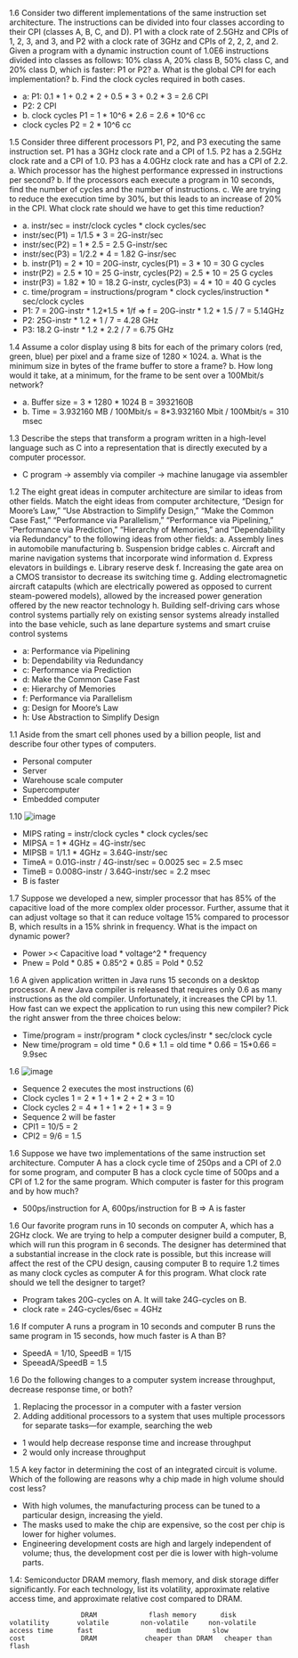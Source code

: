 




1.6 Consider two different implementations of the same instruction
set architecture. The instructions can be divided into four classes according to
their CPI (classes A, B, C, and D). P1 with a clock rate of 2.5GHz and CPIs of 1, 2,
3, and 3, and P2 with a clock rate of 3GHz and CPIs of 2, 2, 2, and 2.
Given a program with a dynamic instruction count of 1.0E6 instructions divided
into classes as follows: 10% class A, 20% class B, 50% class C, and 20% class D,
which is faster: P1 or P2?
a. What is the global CPI for each implementation?
b. Find the clock cycles required in both cases.
- a: P1: 0.1 * 1 + 0.2 * 2 + 0.5 * 3 + 0.2 * 3 = 2.6 CPI
- P2: 2 CPI
- b. clock cycles P1 = 1 * 10^6 * 2.6 = 2.6 * 10^6 cc
- clock cycles P2 = 2 * 10^6 cc




1.5 Consider three different processors P1, P2, and P3 executing
the same instruction set. P1 has a 3GHz clock rate and a CPI of 1.5. P2 has a
2.5GHz clock rate and a CPI of 1.0. P3 has a 4.0GHz clock rate and has a CPI
of 2.2.
a. Which processor has the highest performance expressed in instructions per second?
b. If the processors each execute a program in 10 seconds, find the number of
cycles and the number of instructions.
c. We are trying to reduce the execution time by 30%, but this leads to an increase
of 20% in the CPI. What clock rate should we have to get this time reduction?
- a. instr/sec = instr/clock cycles * clock cycles/sec
- instr/sec(P1) = 1/1.5 * 3 = 2G-instr/sec
- instr/sec(P2) = 1 * 2.5 = 2.5 G-instr/sec
- instr/sec(P3) = 1/2.2 * 4 = 1.82 G-insr/sec
- b. instr(P1) = 2 * 10 = 20G-instr, cycles(P1) = 3 * 10 = 30 G cycles
- instr(P2) = 2.5 * 10 = 25 G-instr, cycles(P2) = 2.5 * 10 = 25 G cycles
- instr(P3) = 1.82 * 10 = 18.2 G-instr, cycles(P3) = 4 * 10 = 40 G cycles
- c. time/program = instructions/program * clock cycles/instruction * sec/clock cycles
- P1: 7 = 20G-instr * 1.2*1.5 * 1/f => f = 20G-instr * 1.2 * 1.5 / 7 = 5.14GHz
- P2: 25G-instr * 1.2 * 1 / 7 = 4.28 GHz
- P3: 18.2 G-instr * 1.2 * 2.2 / 7 = 6.75 GHz




1.4 Assume a color display using 8 bits for each of the primary colors
(red, green, blue) per pixel and a frame size of 1280 × 1024.
a. What is the minimum size in bytes of the frame buffer to store a frame?
b. How long would it take, at a minimum, for the frame to be sent over a 100Mbit/s
network?
- a. Buffer size = 3 * 1280 * 1024 B = 3932160B
- b. Time = 3.932160 MB / 100Mbit/s = 8*3.932160 Mbit / 100Mbit/s = 310 msec




1.3 Describe the steps that transform a program written in a high-level
language such as C into a representation that is directly executed by a computer
processor.
- C program -> assembly via compiler -> machine lanugage via assembler




1.2 The eight great ideas in computer architecture are similar to ideas
from other fields. Match the eight ideas from computer architecture, “Design for
Moore’s Law,” “Use Abstraction to Simplify Design,” “Make the Common Case
Fast,” “Performance via Parallelism,” “Performance via Pipelining,” “Performance
via Prediction,” “Hierarchy of Memories,” and “Dependability via Redundancy” to
the following ideas from other fields:
a. Assembly lines in automobile manufacturing
b. Suspension bridge cables
c. Aircraft and marine navigation systems that incorporate wind information
d. Express elevators in buildings
e. Library reserve desk
f. Increasing the gate area on a CMOS transistor to decrease its switching time
g. Adding electromagnetic aircraft catapults (which are electrically powered
as opposed to current steam-powered models), allowed by the increased power
generation offered by the new reactor technology
h. Building self-driving cars whose control systems partially rely on existing sensor
systems already installed into the base vehicle, such as lane departure systems and
smart cruise control systems

- a: Performance via Pipelining
- b: Dependability via Redundancy
- c: Performance via Prediction
- d: Make the Common Case Fast
- e: Hierarchy of Memories
- f: Performance via Parallelism
- g: Design for Moore’s Law
- h: Use Abstraction to Simplify Design




1.1 Aside from the smart cell phones used by a billion people, list and
describe four other types of computers.
- Personal computer
- Server
- Warehouse scale computer
- Supercomputer
- Embedded computer




1.10 ![image](https://github.com/user-attachments/assets/15964a5a-5d3f-491c-9c5d-481f817d688c)
- MIPS rating = instr/clock cycles * clock cycles/sec
- MIPSA = 1 * 4GHz = 4G-instr/sec
- MIPSB = 1/1.1 * 4GHz = 3.64G-instr/sec
- TimeA = 0.01G-instr / 4G-instr/sec = 0.0025 sec = 2.5 msec
- TimeB = 0.008G-instr / 3.64G-instr/sec = 2.2 msec
- B is faster




1.7 Suppose we developed a new, simpler processor that has 85% of the capacitive
load of the more complex older processor. Further, assume that it can adjust
voltage so that it can reduce voltage 15% compared to processor B, which
results in a 15% shrink in frequency. What is the impact on dynamic power?
- Power >< Capacitive load * voltage^2 * frequency
- Pnew = Pold * 0.85 * 0.85^2 * 0.85 = Pold * 0.52




1.6 A given application written in Java runs 15 seconds on a desktop processor. A new
Java compiler is released that requires only 0.6 as many instructions as the old
compiler. Unfortunately, it increases the CPI by 1.1. How fast can we expect the
application to run using this new compiler? Pick the right answer from the three
choices below:
- Time/program = instr/program * clock cycles/instr * sec/clock cycle
- New time/program = old time * 0.6 * 1.1 = old time * 0.66 = 15*0.66 = 9.9sec



1.6
![image](https://github.com/user-attachments/assets/bfc3dcc6-e107-4f2b-9b6a-4ad5302738e5)
- Sequence 2 executes the most instructions (6)
- Clock cycles 1 = 2 * 1 + 1 * 2 + 2 * 3 = 10
- Clock cycles 2 = 4 * 1 + 1 * 2 + 1 * 3 = 9
- Sequence 2 will be faster
- CPI1 = 10/5 = 2
- CPI2 = 9/6 = 1.5



1.6 Suppose we have two implementations of the same instruction set architecture.
Computer A has a clock cycle time of 250ps and a CPI of 2.0 for some program,
and computer B has a clock cycle time of 500ps and a CPI of 1.2 for the same
program. Which computer is faster for this program and by how much?
- 500ps/instruction for A, 600ps/instruction for B => A is faster





1.6 Our favorite program runs in 10 seconds on computer A, which has a 2GHz
clock. We are trying to help a computer designer build a computer, B, which will
run this program in 6 seconds. The designer has determined that a substantial
increase in the clock rate is possible, but this increase will affect the rest of the
CPU design, causing computer B to require 1.2 times as many clock cycles as
computer A for this program. What clock rate should we tell the designer to
target?
- Program takes 20G-cycles on A. It will take 24G-cycles on B.
- clock rate = 24G-cycles/6sec = 4GHz




1.6 If computer A runs a program in 10 seconds and computer B runs the same
program in 15 seconds, how much faster is A than B?
- SpeedA = 1/10, SpeedB = 1/15
- SpeeadA/SpeedB = 1.5




1.6 Do the following changes to a computer system increase throughput, decrease
response time, or both?
  1. Replacing the processor in a computer with a faster version
  2. Adding additional processors to a system that uses multiple processors
for separate tasks—for example, searching the web

- 1 would help decrease response time and increase throughput
- 2 would only increase throughput




1.5 A key factor in determining the cost of an integrated circuit is volume. Which of
the following are reasons why a chip made in high volume should cost less?

- With high volumes, the manufacturing process can be tuned to a particular
design, increasing the yield.
- The masks used to make the chip are expensive, so the cost per chip is lower
for higher volumes.
- Engineering development costs are high and largely independent of volume;
thus, the development cost per die is lower with high-volume parts.


1.4: Semiconductor DRAM memory, flash memory, and disk storage differ
significantly. For each technology, list its volatility, approximate relative
access time, and approximate relative cost compared to DRAM.

```
                  DRAM             flash memory      disk
volatility       volatile        non-volatile     non-volatile           
access time      fast                medium        slow
cost              DRAM            cheaper than DRAM   cheaper than flash
```

